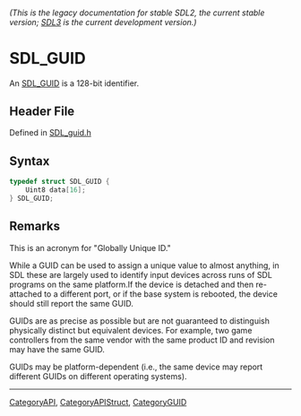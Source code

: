###### (This is the legacy documentation for stable SDL2, the current stable version; [SDL3](https://wiki.libsdl.org/SDL3/) is the current development version.)
# SDL_GUID

An [SDL_GUID](SDL_GUID) is a 128-bit identifier.

## Header File

Defined in [SDL_guid.h](https://github.com/libsdl-org/SDL/blob/SDL2/include/SDL_guid.h)

## Syntax

```c
typedef struct SDL_GUID {
    Uint8 data[16];
} SDL_GUID;
```

## Remarks

This is an acronym for "Globally Unique ID."

While a GUID can be used to assign a unique value to almost anything, in
SDL these are largely used to identify input devices across runs of SDL
programs on the same platform.If the device is detached and then
re-attached to a different port, or if the base system is rebooted, the
device should still report the same GUID.

GUIDs are as precise as possible but are not guaranteed to distinguish
physically distinct but equivalent devices. For example, two game
controllers from the same vendor with the same product ID and revision may
have the same GUID.

GUIDs may be platform-dependent (i.e., the same device may report different
GUIDs on different operating systems).

----
[CategoryAPI](CategoryAPI), [CategoryAPIStruct](CategoryAPIStruct), [CategoryGUID](CategoryGUID)

